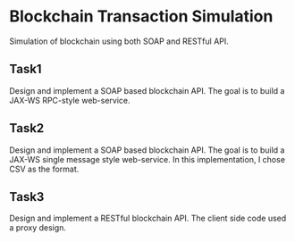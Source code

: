 # Blockchain Transaction Simulation
Simulation of blockchain using both SOAP and RESTful API.
## Task1
Design and implement a SOAP based blockchain API. The goal is to build a JAX-WS RPC-style web-service.
## Task2
Design and implement a SOAP based blockchain API. The goal is to build a JAX-WS single message style web-service. In this implementation, 
I chose CSV as the format.
## Task3
Design and implement a RESTful blockchain API. The client side code used a proxy design.
